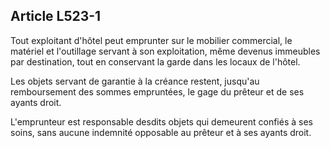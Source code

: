 Article L523-1
----
Tout exploitant d'hôtel peut emprunter sur le mobilier commercial, le matériel
et l'outillage servant à son exploitation, même devenus immeubles par
destination, tout en conservant la garde dans les locaux de l'hôtel.

Les objets servant de garantie à la créance restent, jusqu'au remboursement des
sommes empruntées, le gage du prêteur et de ses ayants droit.

L'emprunteur est responsable desdits objets qui demeurent confiés à ses soins,
sans aucune indemnité opposable au prêteur et à ses ayants droit.
